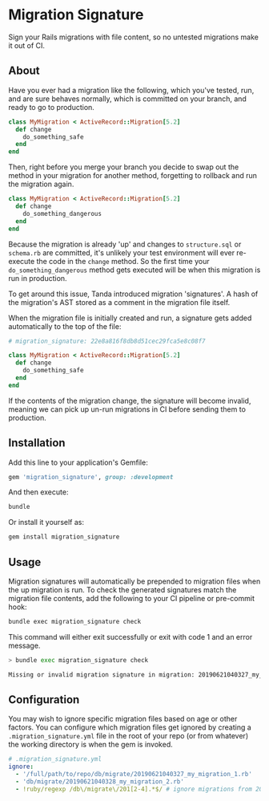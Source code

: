 # Migration Signature

Sign your Rails migrations with file content, so no untested migrations make
it out of CI. 

## About

Have you ever had a migration like the following, which you've tested, run,
and are sure behaves normally, which is committed on your branch, and ready to
go to production.

```ruby
class MyMigration < ActiveRecord::Migration[5.2]
  def change
    do_something_safe
  end
end
```

Then, right before you merge your branch you decide to swap out the method in
your migration for another method, forgetting to rollback and run the migration
again.

```ruby
class MyMigration < ActiveRecord::Migration[5.2]
  def change
    do_something_dangerous
  end
end
```

Because the migration is already 'up' and changes to `structure.sql` or 
`schema.rb` are committed, it's unlikely your test environment will ever 
re-execute the code in the `change` method. So the first time your
`do_something_dangerous` method gets executed will be when this migration is
run in production.

To get around this issue, Tanda introduced migration 'signatures'. A hash of
the migration's AST stored as a comment in the migration file itself.

When the migration file is initially created and run, a signature gets added
automatically to the top of the file:

```ruby
# migration_signature: 22e8a816f8db8d51cec29fca5e8c08f7

class MyMigration < ActiveRecord::Migration[5.2]
  def change
    do_something_safe
  end
end
```

If the contents of the migration change, the signature will become invalid,
meaning we can pick up un-run migrations in CI before sending them to 
production.

## Installation

Add this line to your application's Gemfile:

```ruby
gem 'migration_signature', group: :development
```

And then execute:

```bash
bundle
```

Or install it yourself as:

```bash
gem install migration_signature
```

## Usage

Migration signatures will automatically be prepended to migration files when 
the up migration is run. To check the generated signatures match the migration
file contents, add the following to your CI pipeline or pre-commit hook:

```bash
bundle exec migration_signature check
```

This command will either exit successfully or exit with code 1 and an error 
message.

```bash
> bundle exec migration_signature check

Missing or invalid migration signature in migration: 20190621040327_my_migration.rb. Please re-run your migration to receive an updated signature.
```

## Configuration

You may wish to ignore specific migration files based on age or other factors.
You can configure which migration files get ignored by creating a
`.migration_signature.yml` file in the root of your repo (or from whatever) the
working directory is when the gem is invoked.

```yaml
# .migration_signature.yml
ignore:
  - '/full/path/to/repo/db/migrate/20190621040327_my_migration_1.rb'
  - 'db/migrate/20190621040328_my_migration_2.rb'
  - !ruby/regexp /db\/migrate\/201[2-4].*$/ # ignore migrations from 2012 - 2014
```
